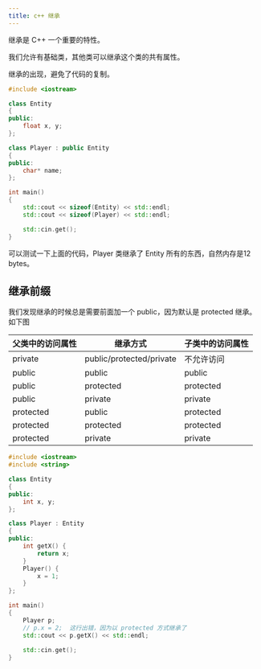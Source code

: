 ```yaml
---
title: c++ 继承
---
```


继承是 C++ 一个重要的特性。

我们允许有基础类，其他类可以继承这个类的共有属性。

继承的出现，避免了代码的复制。

```c++
#include <iostream>

class Entity
{
public:
	float x, y;
};

class Player : public Entity
{
public:
	char* name;
};

int main()
{
	std::cout << sizeof(Entity) << std::endl;
	std::cout << sizeof(Player) << std::endl;

	std::cin.get();
}
```

可以测试一下上面的代码，Player 类继承了 Entity 所有的东西，自然内存是12 bytes。

## 继承前缀

我们发现继承的时候总是需要前面加一个 public，因为默认是 protected 继承。如下图

| 父类中的访问属性 | 继承方式                 | 子类中的访问属性 |
| ---------------- | ------------------------ | ---------------- |
| private          | public/protected/private | 不允许访问       |
| public           | public                   | public           |
| public           | protected                | protected        |
| public           | private                  | private          |
| protected        | public                   | protected        |
| protected        | protected                | protected        |
| protected        | private                  | private          |

```c++
#include <iostream>
#include <string>

class Entity
{
public:
	int x, y;
};

class Player : Entity
{
public:
	int getX() {
		return x;
	}
	Player() {
		x = 1;
	}
};

int main()
{
	Player p;
	// p.x = 2;  这行出错，因为以 protected 方式继承了
	std::cout << p.getX() << std::endl;
	
	std::cin.get();
}
```

